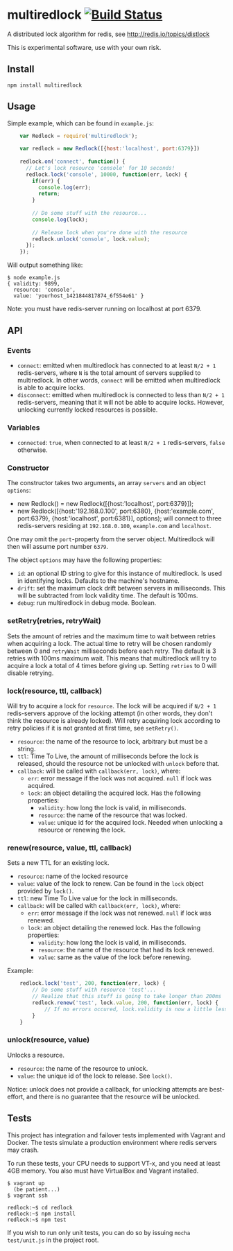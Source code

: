 # multiredlock [![Build Status](https://travis-ci.org/lakka/redlock-nodejs.svg?branch=master)](https://travis-ci.org/lakka/redlock-nodejs)
A distributed lock algorithm for redis, see http://redis.io/topics/distlock

This is experimental software, use with your own risk.

## Install
`npm install multiredlock`

## Usage
Simple example, which can be found in `example.js`:

```js
    var Redlock = require('multiredlock');
    
    var redlock = new Redlock([{host:'localhost', port:6379}])
    
    redlock.on('connect', function() { 
      // Let's lock resource 'console' for 10 seconds!
      redlock.lock('console', 10000, function(err, lock) {
        if(err) {
          console.log(err);
          return;
        }
    
        // Do some stuff with the resource...
        console.log(lock);
    
        // Release lock when you're done with the resource
        redlock.unlock('console', lock.value);
      });
    });
```

Will output something like:

    $ node example.js 
    { validity: 9899,
      resource: 'console',
      value: 'yourhost_1421844817874_6f554e61' }

Note: you must have redis-server running on localhost at port 6379.

## API

### Events
- `connect`: emitted when multiredlock has connected to at least `N/2 + 1` redis-servers, where `N` is the total amount of servers supplied to multiredlock. In other words, `connect` will be emitted when multiredlock is able to acquire locks.
- `disconnect`: emitted when multiredlock is connected to less than `N/2 + 1` redis-servers, meaning that it will not be able to acquire locks. However, unlocking currently locked resources is possible.

### Variables
- `connected`: `true`, when connected to at least `N/2 + 1` redis-servers, `false` otherwise.

### Constructor
The constructor takes two arguments, an array `servers` and an object `options`:
- new Redlock() = new Redlock([{host:'localhost', port:6379}]);
- new Redlock([{host:'192.168.0.100', port:6380}, {host:'example.com', port:6379}, {host:'localhost', port:6381}], options); will connect to three redis-servers residing at `192.168.0.100`, `example.com` and `localhost`.

One may omit the `port`-property from the server object. Multiredlock will then will assume port number `6379`.

The object `options` may have the following properties:
- `id`: an optional ID string to give for this instance of multiredlock. Is used in identifying locks. Defaults to the machine's hostname.
- `drift`: set the maximum clock drift between servers in milliseconds. This will be subtracted from lock validity time. The default is 100ms.
- `debug`: run multiredlock in debug mode. Boolean.

### setRetry(retries, retryWait)
Sets the amount of retries and the maximum time to wait between retries when acquiring a lock. The actual time to retry will be chosen randomly between 0 and `retryWait` milliseconds before each retry. The default is 3 retries with 100ms maximum wait. This means that multiredlock will try to acquire a lock a total of 4 times before giving up. Setting `retries` to 0 will disable retrying.

### lock(resource, ttl, callback)
Will try to acquire a lock for `resource`. The lock will be acquired if `N/2 + 1` redis-servers approve of the locking attempt (in other words, they don't think the resource is already locked). Will retry acquiring lock according to retry policies if it is not granted at first time, see `setRetry()`.

- `resource`: the name of the resource to lock, arbitrary but must be a string.
- `ttl`: Time To Live, the amount of milliseconds before the lock is released, should the resource not be unlocked with `unlock` before that.
- `callback`: will be called with `callback(err, lock)`, where:
    - `err`: error message if the lock was not acquired. `null` if lock was acquired.
    - `lock`: an object detailing the acquired lock. Has the following properties:
        - `validity`: how long the lock is valid, in milliseconds.
        - `resource`: the name of the resource that was locked.
        - `value`: unique id for the acquired lock. Needed when unlocking a resource or renewing the lock.

### renew(resource, value, ttl, callback)
Sets a new TTL for an existing lock.

- `resource`: name of the locked resource
- `value`: value of the lock to renew. Can be found in the `lock` object provided by `lock()`.
- `ttl`: new Time To Live value for the lock in milliseconds.
- `callback`: will be called with `callback(err, lock)`, where:
    - `err`: error message if the lock was not renewed. `null` if lock was renewed.
    - `lock`: an object detailing the renewed lock. Has the following properties:
        - `validity`: how long the lock is valid, in milliseconds.
        - `resource`: the name of the resource that had its lock renewed.
        - `value`: same as the value of the lock before renewing.

Example:
```js
    redlock.lock('test', 200, function(err, lock) {
        // Do some stuff with resource 'test'...
        // Realize that this stuff is going to take longer than 200ms
        redlock.renew('test', lock.value, 200, function(err, lock) {
            // If no errors occured, lock.validity is now a little less than 200ms
        }
    }
```
### unlock(resource, value)
Unlocks a resource.

- `resource`: the name of the resource to unlock.
- `value`: the unique id of the lock to release. See `lock()`.

Notice: unlock does not provide a callback, for unlocking attempts are best-effort, and there is no guarantee that the resource will be unlocked.

## Tests
This project has integration and failover tests implemented with Vagrant and Docker.
The tests simulate a production environment where redis servers may crash.

To run these tests, your CPU needs to support VT-x, and you need at least 4GB memory.
You also must have VirtualBox and Vagrant installed.

    $ vagrant up
      (be patient...)
    $ vagrant ssh
  
    redlock:~$ cd redlock
    redlock:~$ npm install
    redlock:~$ npm test

If you wish to run only unit tests, you can do so by issuing `mocha test/unit.js` in the project root.
